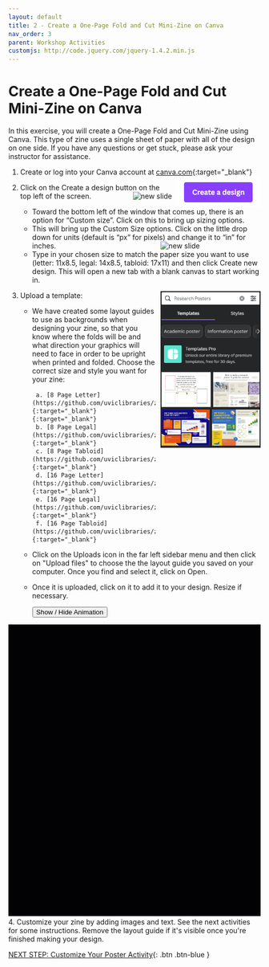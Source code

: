 ```yaml
---
layout: default
title: 2 - Create a One-Page Fold and Cut Mini-Zine on Canva
nav_order: 3
parent: Workshop Activities
customjs: http://code.jquery.com/jquery-1.4.2.min.js
---
```


# Create a One-Page Fold and Cut Mini-Zine on Canva

In this exercise, you will create a One-Page Fold and Cut Mini-Zine using Canva. This type of zine uses a single sheet of paper with all of the design on one side. If you have any questions or get stuck, please ask your instructor for assistance. 

1.  Create or log into your Canva account at 
[canva.com](https://ww.canva.com/){:target="_blank"}  <img src="images/01.png" alt="new slide" style="float:right;margin-left:10px;">
2.  Click on the Create a design button on the top left of the screen.  <img src="images/02.png" alt="new slide" style="float:right;margin-left:10px;">
    - Toward the bottom left of the window that comes up, there is an option for “Custom size”. Click on this to bring up sizing options. 
    - This will bring up the Custom Size options. Click on the little drop down for units (default is “px” for pixels) and change it to “in” for inches.  <img src="images/03.png" alt="new slide" style="float:right;width:200px;margin-left:10px;">
    - Type in your chosen size to match the paper size you want to use (letter: 11x8.5, legal: 14x8.5, tabloid: 17x11) and then click Create new design. This will open a new tab with a blank canvas to start working in.

3. Upload a template: <img src="images/04.png" alt="new slide" style="float:right;width:200px;margin-left:10px;">
   -  We have created some layout guides to use as backgrounds when designing your zine, so that you know where the folds will be and what direction your graphics will need to face in order to be upright when printed and folded. Choose the correct size and style you want for your zine:
   
           a. [8 Page Letter](https://github.com/uviclibraries/zines/blob/7a0759fefa86100d84d51f66b2a7eef689f0b432/images/8pageSingleTemplate.png){:target="_blank"}{:target="_blank"}
           b. [8 Page Legal](https://github.com/uviclibraries/zines/blob/7a0759fefa86100d84d51f66b2a7eef689f0b432/images/8pageSingleLegalTemplate.png){:target="_blank"}
           c. [8 Page Tabloid](https://github.com/uviclibraries/zines/blob/7a0759fefa86100d84d51f66b2a7eef689f0b432/images/8pageSingleTabloidTemplate.png){:target="_blank"}
           d. [16 Page Letter](https://github.com/uviclibraries/zines/blob/7a0759fefa86100d84d51f66b2a7eef689f0b432/images/16pageSingleLetterTemplate.png){:target="_blank"}
           e. [16 Page Legal](https://github.com/uviclibraries/zines/blob/7a0759fefa86100d84d51f66b2a7eef689f0b432/images/16pageSingleLegalTemplate.png){:target="_blank"}
           f. [16 Page Tabloid](https://github.com/uviclibraries/zines/blob/7a0759fefa86100d84d51f66b2a7eef689f0b432/images/16pageSingleTabloidTemplate.png){:target="_blank"}

   -  Click on the Uploads icon in the far left sidebar menu and then click on "Upload files" to choose the the layout guide you saved on your computer. Once you find and select it, click on Open.
   -  Once it is uploaded, click on it to add it to your design. Resize if necessary.
 
         <button onclick="toggle('gif5')">Show / Hide Animation </button>
<div id="gif5">
      <img src="images/canva-pp5.gif">
      </div>
4. Customize your zine by adding images and text. See the next activities for some instructions. Remove the layout guide if it's visible once you're finished making your design.


[NEXT STEP: Customize Your Poster Activity](act-2.html){: .btn .btn-blue }
